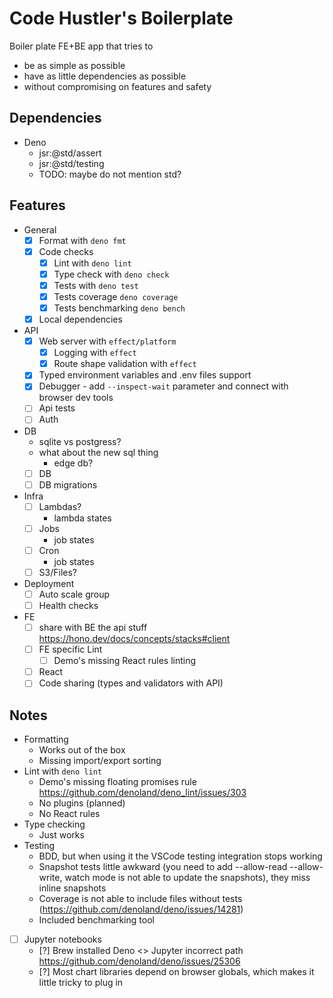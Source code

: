 # Code Hustler's Boilerplate

Boiler plate FE+BE app that tries to

- be as simple as possible
- have as little dependencies as possible
- without compromising on features and safety

## Dependencies

- Deno
  - jsr:@std/assert
  - jsr:@std/testing
  - TODO: maybe do not mention std?

## Features

- General
  - [x] Format with `deno fmt`
  - [x] Code checks
    - [x] Lint with `deno lint`
    - [x] Type check with `deno check`
    - [x] Tests with `deno test`
    - [x] Tests coverage `deno coverage`
    - [x] Tests benchmarking `deno bench`
  - [x] Local dependencies
- API
  - [x] Web server with `effect/platform`
    - [x] Logging with `effect`
    - [x] Route shape validation with `effect`
  - [x] Typed environment variables and .env files support
  - [x] Debugger - add `--inspect-wait` parameter and connect with browser dev tools
  - [ ] Api tests
  - [ ] Auth
- DB
  - sqlite vs postgress?
  - what about the new sql thing
    - edge db?
  - [ ] DB
  - [ ] DB migrations
- Infra
  - [ ] Lambdas?
    - lambda states
  - [ ] Jobs
    - job states
  - [ ] Cron
    - job states
  - [ ] S3/Files?
- Deployment
  - [ ] Auto scale group
  - [ ] Health checks
- FE
  - [ ] share with BE the api stuff https://hono.dev/docs/concepts/stacks#client
  - [ ] FE specific Lint
    - [ ] Demo's missing React rules linting
  - [ ] React
  - [ ] Code sharing (types and validators with API)

## Notes

- Formatting
  - Works out of the box
  - Missing import/export sorting
- Lint with `deno lint`
  - Demo's missing floating promises rule https://github.com/denoland/deno_lint/issues/303
  - No plugins (planned)
  - No React rules
- Type checking
  - Just works
- Testing
  - BDD, but when using it the VSCode testing integration stops working
  - Snapshot tests little awkward (you need to add --allow-read --allow-write, watch mode is not able to update the
    snapshots), they miss inline snapshots
  - Coverage is not able to include files without tests (https://github.com/denoland/deno/issues/14281)
  - Included benchmarking tool
- [ ] Jupyter notebooks
  - [?] Brew installed Deno <> Jupyter incorrect path https://github.com/denoland/deno/issues/25306
  - [?] Most chart libraries depend on browser globals, which makes it little tricky to plug in
